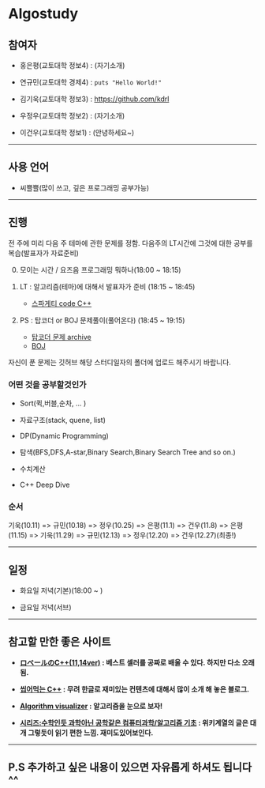 # Algostudy

## 참여자

- 홍은평(교토대학 정보4) : (자기소개)

- 연규민(교토대학 경제4) : `puts "Hello World!"`

- 김기욱(교토대학 정보3) : https://github.com/kdrl

- 우정우(교토대학 정보2) : (자기소개)

- 이건우(교토대학 정보1) : (안녕하세요~)

---

## 사용 언어
- 씨쁠쁠(많이 쓰고, 깊은 프로그래밍 공부가능)

---

## 진행

전 주에 미리 다음 주 테마에 관한 문제를 정함.
다음주의 LT시간에 그것에 대한 공부를 복습(발표자가 자료준비)

0. 모이는 시간 / 요즈음 프로그래밍 뭐하나(18:00 ~ 18:15)

1. LT : 알고리즘(테마)에 대해서 발표자가 준비 (18:15 ~ 18:45)

    - [스파게티 code C++](http://www.prefield.com/algorithm/)

2. PS : 탑코더 or BOJ 문제풀이(풀어온다) (18:45 ~ 19:15)

    - [탑코더 문제 archive](https://community.topcoder.com/stat?c=problem_statement&pm=13885)
    - [BOJ](https://www.acmicpc.net)

자신이 푼 문제는 깃허브 해당 스터디일자의 폴더에 업로드 해주시기 바랍니다.

### 어떤 것을 공부할것인가
  - Sort(퀵,버블,순차, ... )

  - 자료구조(stack, quene, list)

  - DP(Dynamic Programming)

  - 탐색(BFS,DFS,A-star,Binary Search,Binary Search Tree and so on.)

  - 수치계산

  - C++ Deep Dive

### 순서
기욱(10.11) => 규민(10.18) => 정우(10.25) => 은평(11.1) => 건우(11.8) => 은평(11.15) => 기욱(11.29) => 규민(12.13) => 정우(12.20) => 건우(12.27)(최종!)

---

## 일정
- 화요일 저녁(기본)(18:00 ~ )

- 금요일 저녁(서브)

---

## 참고할 만한 좋은 사이트
- **[ロベールのC++(11,14ver)](http://www7b.biglobe.ne.jp/~robe/cpphtml/) : 베스트 셀러를 공짜로 배울 수 있다. 하지만 다소 오래됨.**

- **[씹어먹는 C++](http://itguru.tistory.com/category/C%2B%2B) : 무려 한글로 재미있는 컨텐츠에 대해서 많이 소개 해 놓은 블로그.**

- **[Algorithm visualizer](http://algo-visualizer.jasonpark.me/#path=graph_search/bfs/tree) : 알고리즘을 눈으로 보자!**

- **[시리즈:수학인듯 과학아닌 공학같은 컴퓨터과학/알고리즘 기초](https://librewiki.net/wiki/%EC%8B%9C%EB%A6%AC%EC%A6%88:%EC%88%98%ED%95%99%EC%9D%B8%EB%93%AF_%EA%B3%BC%ED%95%99%EC%95%84%EB%8B%8C_%EA%B3%B5%ED%95%99%EA%B0%99%EC%9D%80_%EC%BB%B4%ED%93%A8%ED%84%B0%EA%B3%BC%ED%95%99/%EC%95%8C%EA%B3%A0%EB%A6%AC%EC%A6%98_%EA%B8%B0%EC%B4%88) : 위키계열의 글은 대개 그렇듯이 읽기 편한 느낌. 재미도있어보인다.**

---

## P.S 추가하고 싶은 내용이 있으면 자유롭게 하셔도 됩니다 ^^
